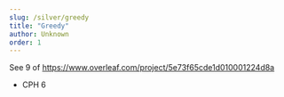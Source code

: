 ```yaml
---
slug: /silver/greedy
title: "Greedy"
author: Unknown
order: 1
---
```


See 9 of https://www.overleaf.com/project/5e73f65cde1d010001224d8a

   - CPH 6

<!-- END DESCRIPTION -->
